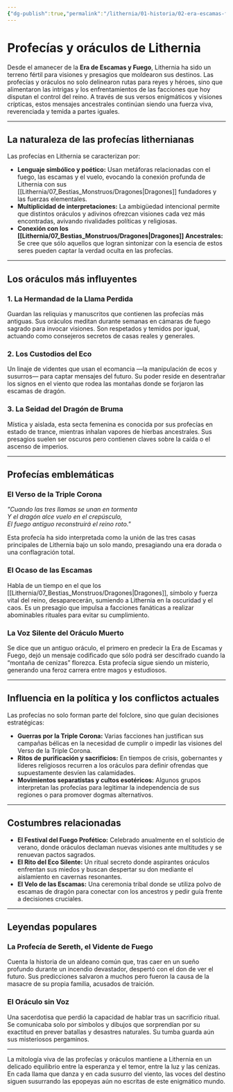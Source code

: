 ```yaml
---
{"dg-publish":true,"permalink":"/lithernia/01-historia/02-era-escamas-fuego/profecias-y-oraculos-de-lithernia/","title":"Profecías y oráculos de Lithernia","tags":["lithernia","lore","profecia","magia","cultura"]}
---
```


# Profecías y oráculos de Lithernia

Desde el amanecer de la **Era de Escamas y Fuego**, Lithernia ha sido un terreno fértil para visiones y presagios que moldearon sus destinos. Las profecías y oráculos no solo delinearon rutas para reyes y héroes, sino que alimentaron las intrigas y los enfrentamientos de las facciones que hoy disputan el control del reino. A través de sus versos enigmáticos y visiones crípticas, estos mensajes ancestrales continúan siendo una fuerza viva, reverenciada y temida a partes iguales.

---

## La naturaleza de las profecías lithernianas

Las profecías en Lithernia se caracterizan por:

- **Lenguaje simbólico y poético:** Usan metáforas relacionadas con el fuego, las escamas y el vuelo, evocando la conexión profunda de Lithernia con sus [[Lithernia/07_Bestias_Monstruos/Dragones\|Dragones]] fundadores y las fuerzas elementales.
- **Multiplicidad de interpretaciones:** La ambigüedad intencional permite que distintos oráculos y adivinos ofrezcan visiones cada vez más encontradas, avivando rivalidades políticas y religiosas.
- **Conexión con los [[Lithernia/07_Bestias_Monstruos/Dragones\|Dragones]] Ancestrales:** Se cree que sólo aquellos que logran sintonizar con la esencia de estos seres pueden captar la verdad oculta en las profecías.

---

## Los oráculos más influyentes

### 1. La Hermandad de la Llama Perdida

Guardan las reliquias y manuscritos que contienen las profecías más antiguas. Sus oráculos meditan durante semanas en cámaras de fuego sagrado para invocar visiones. Son respetados y temidos por igual, actuando como consejeros secretos de casas reales y generales.

### 2. Los Custodios del Eco

Un linaje de videntes que usan el ecomancia —la manipulación de ecos y susurros— para captar mensajes del futuro. Su poder reside en desentrañar los signos en el viento que rodea las montañas donde se forjaron las escamas de dragón.

### 3. La Seidad del Dragón de Bruma

Mística y aislada, esta secta femenina es conocida por sus profecías en estado de trance, mientras inhalan vapores de hierbas ancestrales. Sus presagios suelen ser oscuros pero contienen claves sobre la caída o el ascenso de imperios.

---

## Profecías emblemáticas

### El Verso de la Triple Corona

_"Cuando las tres llamas se unan en tormenta  
Y el dragón alce vuelo en el crepúsculo,  
El fuego antiguo reconstruirá el reino roto."_

Esta profecía ha sido interpretada como la unión de las tres casas principales de Lithernia bajo un solo mando, presagiando una era dorada o una conflagración total.

### El Ocaso de las Escamas

Habla de un tiempo en el que los [[Lithernia/07_Bestias_Monstruos/Dragones\|Dragones]], símbolo y fuerza vital del reino, desaparecerán, sumiendo a Lithernia en la oscuridad y el caos. Es un presagio que impulsa a facciones fanáticas a realizar abominables rituales para evitar su cumplimiento.

### La Voz Silente del Oráculo Muerto

Se dice que un antiguo oráculo, el primero en predecir la Era de Escamas y Fuego, dejó un mensaje codificado que sólo podrá ser descifrado cuando la “montaña de cenizas” florezca. Esta profecía sigue siendo un misterio, generando una feroz carrera entre magos y estudiosos.

---

## Influencia en la política y los conflictos actuales

Las profecías no solo forman parte del folclore, sino que guían decisiones estratégicas:

- **Guerras por la Triple Corona:** Varias facciones han justifican sus campañas bélicas en la necesidad de cumplir o impedir las visiones del Verso de la Triple Corona.
- **Ritos de purificación y sacrificios:** En tiempos de crisis, gobernantes y líderes religiosos recurren a los oráculos para definir ofrendas que supuestamente desvíen las calamidades.
- **Movimientos separatistas y cultos esotéricos:** Algunos grupos interpretan las profecías para legitimar la independencia de sus regiones o para promover dogmas alternativos.

---

## Costumbres relacionadas

- **El Festival del Fuego Profético:** Celebrado anualmente en el solsticio de verano, donde oráculos declaman nuevas visiones ante multitudes y se renuevan pactos sagrados.
- **El Rito del Eco Silente:** Un ritual secreto donde aspirantes oráculos enfrentan sus miedos y buscan despertar su don mediante el aislamiento en cavernas resonantes.
- **El Velo de las Escamas:** Una ceremonia tribal donde se utiliza polvo de escamas de dragón para conectar con los ancestros y pedir guía frente a decisiones cruciales.

---

## Leyendas populares

### La Profecía de Sereth, el Vidente de Fuego

Cuenta la historia de un aldeano común que, tras caer en un sueño profundo durante un incendio devastador, despertó con el don de ver el futuro. Sus predicciones salvaron a muchos pero fueron la causa de la masacre de su propia familia, acusados de traición.

### El Oráculo sin Voz

Una sacerdotisa que perdió la capacidad de hablar tras un sacrificio ritual. Se comunicaba solo por símbolos y dibujos que sorprendían por su exactitud en prever batallas y desastres naturales. Su tumba guarda aún sus misteriosos pergaminos.

---

La mitología viva de las profecías y oráculos mantiene a Lithernia en un delicado equilibrio entre la esperanza y el temor, entre la luz y las cenizas. En cada llama que danza y en cada susurro del viento, las voces del destino siguen susurrando las epopeyas aún no escritas de este enigmático mundo.